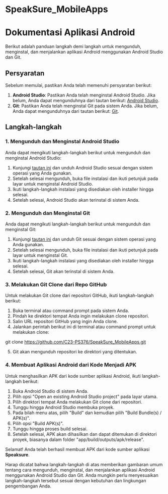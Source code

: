 # **SpeakSure_MobileApps**


# Dokumentasi Aplikasi Android

Berikut adalah panduan langkah demi langkah untuk mengunduh, menginstal, dan menjalankan aplikasi Android menggunakan Android Studio dan Git.

## Persyaratan

Sebelum memulai, pastikan Anda telah memenuhi persyaratan berikut:

1. **Android Studio**: Pastikan Anda telah menginstal Android Studio. Jika belum, Anda dapat mengunduhnya dari tautan berikut: [Android Studio](https://developer.android.com/studio).
2. **Git**: Pastikan Anda telah menginstal Git pada sistem Anda. Jika belum, Anda dapat mengunduhnya dari tautan berikut: [Git](https://git-scm.com/downloads).

## Langkah-langkah

### 1. Mengunduh dan Menginstal Android Studio

Anda dapat mengikuti langkah-langkah berikut untuk mengunduh dan menginstal Android Studio:

1. Kunjungi [tautan ini](https://developer.android.com/studio) dan unduh Android Studio sesuai dengan sistem operasi yang Anda gunakan.
2. Setelah selesai mengunduh, buka file instalasi dan ikuti petunjuk pada layar untuk menginstal Android Studio.
3. Ikuti langkah-langkah instalasi yang disediakan oleh installer hingga selesai.
4. Setelah selesai, Android Studio akan terinstal di sistem Anda.

### 2. Mengunduh dan Menginstal Git

Anda dapat mengikuti langkah-langkah berikut untuk mengunduh dan menginstal Git:

1. Kunjungi [tautan ini](https://git-scm.com/downloads) dan unduh Git sesuai dengan sistem operasi yang Anda gunakan.
2. Setelah selesai mengunduh, buka file instalasi dan ikuti petunjuk pada layar untuk menginstal Git.
3. Ikuti langkah-langkah instalasi yang disediakan oleh installer hingga selesai.
4. Setelah selesai, Git akan terinstal di sistem Anda.

### 3. Melakukan Git Clone dari Repo GitHub

Untuk melakukan Git clone dari repositori GitHub, ikuti langkah-langkah berikut:

1. Buka terminal atau command prompt pada sistem Anda.
2. Pindah ke direktori tempat Anda ingin melakukan clone repositori.
3. Salin URL repositori GitHub yang ingin Anda clone.
4. Jalankan perintah berikut ini di terminal atau command prompt untuk melakukan clone:

git clone https://github.com/C23-PS376/SpeakSure_MobileApps.git

5. Git akan mengunduh repositori ke direktori yang ditentukan.

### 4. Membuat Aplikasi Android dari Kode Menjadi APK

Untuk menghasilkan APK dari kode sumber aplikasi Android, ikuti langkah-langkah berikut:

1. Buka Android Studio di sistem Anda.
2. Pilih opsi "Open an existing Android Studio project" pada layar utama.
3. Pilih direktori tempat Anda melakukan Git clone dari repositori.
4. Tunggu hingga Android Studio membuka proyek.
5. Pada bilah menu atas, pilih "Build" dan kemudian pilih "Build Bundle(s) / APK(s)".
6. Pilih opsi "Build APK(s)".
7. Tunggu hingga proses build selesai.
8. Setelah selesai, APK akan dihasilkan dan dapat ditemukan di direktori proyek, biasanya dalam folder "app/build/outputs/apk/release".

Selamat! Anda telah berhasil membuat APK dari kode sumber aplikasi **Speaksure**.

Harap dicatat bahwa langkah-langkah di atas memberikan gambaran umum tentang cara mengunduh, menginstal, dan menjalankan aplikasi Android menggunakan Android Studio dan Git. Anda mungkin perlu menyesuaikan langkah-langkah tersebut sesuai dengan kebutuhan dan lingkungan pengembangan Anda.


